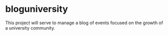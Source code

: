# bloguniversity
This project will serve to manage a blog of events focused on the growth of a university community.

